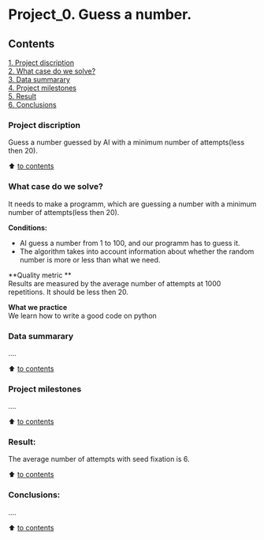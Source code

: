 # Project_0. Guess a number.

## Contents 
[1. Project discription](https://github.com/maxix63/sf_data_science/blob/main/Project_0/README.md#project-discription)  
[2. What case do we solve?](https://github.com/maxix63/sf_data_science/blob/main/Project_0/README.md#what-case-do-we-solve)  
[3. Data summarary](https://github.com/maxix63/sf_data_science/blob/main/Project_0/README.md#data-summarary)  
[4. Project milestones](https://github.com/maxix63/sf_data_science/blob/main/Project_0/README.md#project-milestones)  
[5. Result](https://github.com/maxix63/sf_data_science/blob/main/Project_0/README.md#result)    
[6. Conclusions](https://github.com/maxix63/sf_data_science/blob/main/Project_0/README.md#conclusions) 

### Project discription   
Guess a number guessed by AI with a minimum number of attempts(less then 20).

:arrow_up: [to contents](https://github.com/maxix63/sf_data_science/blob/main/Project_0/README.md#contents)


### What case do we solve?    
It needs to make a programm, which are guessing a number with a minimum number of attempts(less then 20).

**Conditions:**  
- AI guess a number from 1 to 100, and our programm has to guess it. 
- The algorithm takes into account information about whether the random number is more or less than what we need. 

**Quality metric **     
Results are measured by the average number of attempts at 1000 repetitions. It should be less then 20.

**What we practice**     
We learn how to write a good code on python


### Data summarary
....
  
:arrow_up: [to contents](https://github.com/maxix63/sf_data_science/blob/main/Project_0/README.md#contents)


### Project milestones  
....

:arrow_up: [to contents](https://github.com/maxix63/sf_data_science/blob/main/Project_0/README.md#contents)


### Result:  
The average number of attempts with seed fixation is 6.

:arrow_up: [to contents](https://github.com/maxix63/sf_data_science/blob/main/Project_0/README.md#contents)


### Conclusions:  
....

:arrow_up: [to contents](https://github.com/maxix63/sf_data_science/blob/main/Project_0/README.md#contents)

